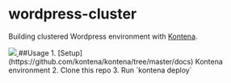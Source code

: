 # wordpress-cluster

Building clustered Wordpress environment with [Kontena](http://www.kontena.io).

<a href="http://www.slideshare.net/nevalla/building-high-availability-application-with-docker">
<img src="http://image.slidesharecdn.com/kontenadockermeetuppdf-150327023059-conversion-gate01/95/building-high-availability-application-with-docker-1-638.jpg?cb=1427426338" />
</a>
##Usage
1. [Setup](https://github.com/kontena/kontena/tree/master/docs) Kontena environment
2. Clone this repo
3. Run `kontena deploy`
